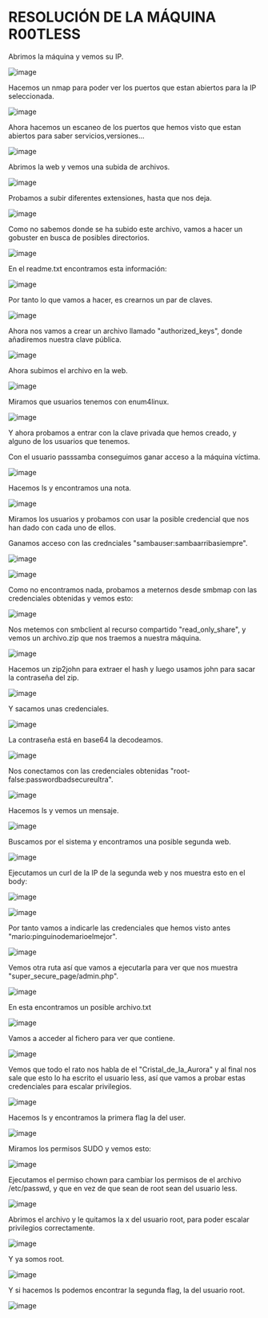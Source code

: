 # RESOLUCIÓN DE LA MÁQUINA R00TLESS

Abrimos la máquina y vemos su IP.

![image](https://github.com/user-attachments/assets/2f006b85-1507-4dd1-8189-521e761e83be)

Hacemos un nmap para poder ver los puertos que estan abiertos para la IP seleccionada.

![image](https://github.com/user-attachments/assets/397be9d5-2f65-42a5-8684-69bb22a26ef8)

Ahora hacemos un escaneo de los puertos que hemos visto que estan abiertos para saber servicios,versiones...

![image](https://github.com/user-attachments/assets/a68ab65d-44c6-4621-8797-8422f865b93d)

Abrimos la web y vemos una subida de archivos.

![image](https://github.com/user-attachments/assets/b8ad220f-8759-468b-9eb1-622f3e0f7c02)

Probamos a subir diferentes extensiones, hasta que nos deja.

![image](https://github.com/user-attachments/assets/7e5c4290-73f2-4315-bde6-4f7187de3976)

Como no sabemos donde se ha subido este archivo, vamos a hacer un gobuster en busca de posibles directorios.

![image](https://github.com/user-attachments/assets/28fc6e56-0e1c-462b-aecf-416bd98d880b)

En el readme.txt encontramos esta información: 

![image](https://github.com/user-attachments/assets/2f119324-d3f2-4485-b847-42ec6638eca7)

Por tanto lo que vamos a hacer, es crearnos un par de claves.

![image](https://github.com/user-attachments/assets/b3ba7079-88ee-43f4-9167-4d52087db1f5)

Ahora nos vamos a crear un archivo llamado "authorized_keys", donde añadiremos nuestra clave pública.

![image](https://github.com/user-attachments/assets/6282b3ff-5f1a-432f-bfec-ee4a20ae63b3)

Ahora subimos el archivo en la web.

![image](https://github.com/user-attachments/assets/c9ba7281-b659-4023-bf3a-76a9b5a30f4b)

Miramos que usuarios tenemos con enum4linux.

![image](https://github.com/user-attachments/assets/e44f0388-e618-49cd-90de-da2a8049227b)

Y ahora probamos a entrar con la clave privada que hemos creado, y alguno de los usuarios que tenemos.

Con el usuario passsamba conseguimos ganar acceso a la máquina víctima.

![image](https://github.com/user-attachments/assets/679dbdbc-ecf0-426f-b216-ee4ef85acb36)

Hacemos ls y encontramos una nota.

![image](https://github.com/user-attachments/assets/da70f9cb-61a8-4f29-b304-72f76257ada8)

Miramos los usuarios y probamos con usar la posible credencial que nos han dado con cada uno de ellos.

Ganamos acceso con las crednciales "sambauser:sambaarribasiempre".

![image](https://github.com/user-attachments/assets/3774ee92-6f55-4744-9745-1abc8befedc3)

![image](https://github.com/user-attachments/assets/c82b93af-f958-474c-b172-1151c3ee0447)

Como no encontramos nada, probamos a meternos desde smbmap con las credenciales obtenidas y vemos esto: 

![image](https://github.com/user-attachments/assets/797c6f7d-bd96-4c71-9294-da50bce8a7e0)

Nos metemos con smbclient al recurso compartido "read_only_share", y vemos un archivo.zip que nos traemos a nuestra máquina.

![image](https://github.com/user-attachments/assets/664289bb-6cb5-44dc-b1cd-9a074d0b4080)

Hacemos un zip2john para extraer el hash y luego usamos john para sacar la contraseña del zip.

![image](https://github.com/user-attachments/assets/5eec3b27-e5a4-404a-8613-e7a909b62c28)

Y sacamos unas credenciales.

![image](https://github.com/user-attachments/assets/fc409678-b651-4500-8b1c-b9406d37670f)

La contraseña está en base64 la decodeamos.

![image](https://github.com/user-attachments/assets/f833ca44-1740-4ec3-a7a2-712746be5ba8)

Nos conectamos con las credenciales obtenidas "root-false:passwordbadsecureultra".

![image](https://github.com/user-attachments/assets/1ceb06b6-b878-4e5e-b739-cc1a8473f50d)

Hacemos ls y vemos un mensaje.

![image](https://github.com/user-attachments/assets/c90ef77e-b107-47b4-ad47-9412c9a25f55)

Buscamos por el sistema y encontramos una posible segunda web.

![image](https://github.com/user-attachments/assets/b91a9e5e-e870-47db-877c-1790e0782568)

Ejecutamos un curl de la IP de la segunda web y nos muestra esto en el body: 

![image](https://github.com/user-attachments/assets/2a73adc5-747e-4658-902b-42906744f856)

![image](https://github.com/user-attachments/assets/56760e74-6388-48bb-9eb6-679b98e04503)

Por tanto vamos a indicarle las credenciales que hemos visto antes "mario:pinguinodemarioelmejor".

![image](https://github.com/user-attachments/assets/011b3472-1dc9-4cf2-a3c2-9216d6ddd8b2)

Vemos otra ruta así que vamos a ejecutarla para ver que nos muestra "super_secure_page/admin.php".

![image](https://github.com/user-attachments/assets/33a9297c-e426-4682-a5ab-e6c7c942ce7a)

En esta encontramos un posible archivo.txt

![image](https://github.com/user-attachments/assets/4db9e402-8fce-4de3-9c05-0bb97daf5f90)

Vamos a acceder al fichero para ver que contiene.

![image](https://github.com/user-attachments/assets/a2c3fff4-def6-42d6-8aa8-e7d423cb30fb)

Vemos que todo el rato nos habla de el "Cristal_de_la_Aurora" y al final nos sale que esto lo ha escrito el usuario less, así que vamos a probar estas credenciales para escalar privilegios.

![image](https://github.com/user-attachments/assets/1c3cfa91-d148-46bb-8769-648152228edd)

Hacemos ls y encontramos la primera flag la del user.

![image](https://github.com/user-attachments/assets/66de8afa-1565-474c-92f2-ed8e678caf2c)

Miramos los permisos SUDO y vemos esto: 

![image](https://github.com/user-attachments/assets/bf63d448-844e-438d-aaa9-7c8ab107f602)

Ejecutamos el permiso chown para cambiar los permisos de el archivo /etc/passwd, y que en vez de que sean de root sean del usuario less.

![image](https://github.com/user-attachments/assets/cf7d5a6c-b5ba-47d9-9254-c9578ac2f4fd)

Abrimos el archivo y le quitamos la x del usuario root, para poder escalar privilegios correctamente.

![image](https://github.com/user-attachments/assets/0b9a6d82-b9b8-4801-acf0-d23bd3d46139)

Y ya somos root.

![image](https://github.com/user-attachments/assets/847a72ea-c8a3-43bb-92c6-9944a2f46c95)

Y si hacemos ls podemos encontrar la segunda flag, la del usuario root.

![image](https://github.com/user-attachments/assets/8f1434af-ed3d-464f-b2d2-d9d9983427d7)





